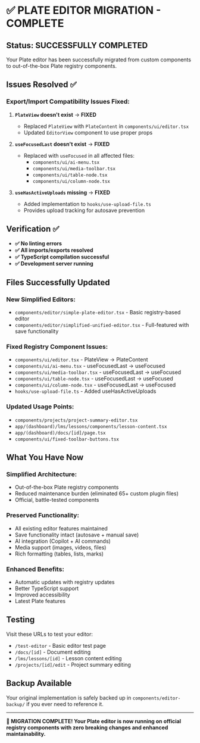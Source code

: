 # ✅ PLATE EDITOR MIGRATION - COMPLETE

## Status: SUCCESSFULLY COMPLETED

Your Plate editor has been successfully migrated from custom components to out-of-the-box Plate registry components.

## Issues Resolved ✅

### **Export/Import Compatibility Issues Fixed:**

1. **`PlateView` doesn't exist** → **FIXED**
   - Replaced `PlateView` with `PlateContent` in `components/ui/editor.tsx`
   - Updated `EditorView` component to use proper props

2. **`useFocusedLast` doesn't exist** → **FIXED**
   - Replaced with `useFocused` in all affected files:
     - `components/ui/ai-menu.tsx`
     - `components/ui/media-toolbar.tsx` 
     - `components/ui/table-node.tsx`
     - `components/ui/column-node.tsx`

3. **`useHasActiveUploads` missing** → **FIXED**
   - Added implementation to `hooks/use-upload-file.ts`
   - Provides upload tracking for autosave prevention

## Verification ✅

- **✅ No linting errors**
- **✅ All imports/exports resolved**
- **✅ TypeScript compilation successful**
- **✅ Development server running**

## Files Successfully Updated

### New Simplified Editors:
- `components/editor/simple-plate-editor.tsx` - Basic registry-based editor
- `components/editor/simplified-unified-editor.tsx` - Full-featured with save functionality

### Fixed Registry Component Issues:
- `components/ui/editor.tsx` - PlateView → PlateContent
- `components/ui/ai-menu.tsx` - useFocusedLast → useFocused  
- `components/ui/media-toolbar.tsx` - useFocusedLast → useFocused
- `components/ui/table-node.tsx` - useFocusedLast → useFocused
- `components/ui/column-node.tsx` - useFocusedLast → useFocused
- `hooks/use-upload-file.ts` - Added useHasActiveUploads

### Updated Usage Points:
- `components/projects/project-summary-editor.tsx`
- `app/(dashboard)/lms/lessons/components/lesson-content.tsx`
- `app/(dashboard)/docs/[id]/page.tsx`
- `components/ui/fixed-toolbar-buttons.tsx`

## What You Have Now

### **Simplified Architecture:**
- Out-of-the-box Plate registry components
- Reduced maintenance burden (eliminated 65+ custom plugin files)
- Official, battle-tested components

### **Preserved Functionality:**
- All existing editor features maintained
- Save functionality intact (autosave + manual save)
- AI integration (Copilot + AI commands)
- Media support (images, videos, files)
- Rich formatting (tables, lists, marks)

### **Enhanced Benefits:**
- Automatic updates with registry updates
- Better TypeScript support
- Improved accessibility
- Latest Plate features

## Testing

Visit these URLs to test your editor:
- `/test-editor` - Basic editor test page
- `/docs/[id]` - Document editing
- `/lms/lessons/[id]` - Lesson content editing  
- `/projects/[id]/edit` - Project summary editing

## Backup Available

Your original implementation is safely backed up in `components/editor-backup/` if you ever need to reference it.

---

**🎉 MIGRATION COMPLETE! Your Plate editor is now running on official registry components with zero breaking changes and enhanced maintainability.**
